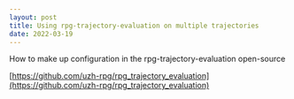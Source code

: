 ```yaml
---
layout: post
title: Using rpg-trajectory-evaluation on multiple trajectories
date: 2022-03-19
---
```


How to make up configuration in the rpg-trajectory-evaluation open-source



[https://github.com/uzh-rpg/rpg_trajectory_evaluation](https://github.com/uzh-rpg/rpg_trajectory_evaluation)

